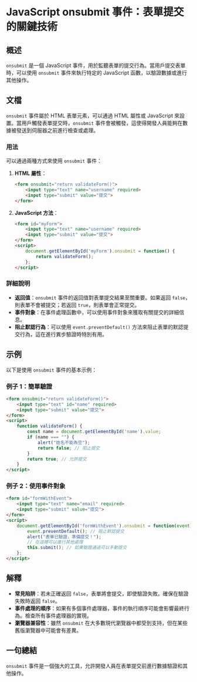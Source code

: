 <!--
Meta Description: # JavaScript onsubmit 事件：表單提交的關鍵技術 ## 概述 `onsubmit` 是一個 JavaScript 事件，用於監聽表單的提交行為。當用戶提交表單時，可以使用 `onsubmit` 事件來執行特定的 JavaScript 函數，以驗證數據或進行其他操作。 ## 文檔 ...
Meta Keywords: onsubmit, form, input, type, html
-->

# JavaScript onsubmit 事件：表單提交的關鍵技術

## 概述
`onsubmit` 是一個 JavaScript 事件，用於監聽表單的提交行為。當用戶提交表單時，可以使用 `onsubmit` 事件來執行特定的 JavaScript 函數，以驗證數據或進行其他操作。

## 文檔
`onsubmit` 事件屬於 HTML 表單元素，可以通過 HTML 屬性或 JavaScript 來設置。當用戶觸發表單提交時，`onsubmit` 事件會被觸發，這使得開發人員能夠在數據被發送到伺服器之前進行檢查或處理。

### 用法
可以通過兩種方式來使用 `onsubmit` 事件：

1. **HTML 屬性**：
   ```html
   <form onsubmit="return validateForm()">
       <input type="text" name="username" required>
       <input type="submit" value="提交">
   </form>
   ```

2. **JavaScript 方法**：
   ```html
   <form id="myForm">
       <input type="text" name="username" required>
       <input type="submit" value="提交">
   </form>
   <script>
       document.getElementById('myForm').onsubmit = function() {
           return validateForm();
       };
   </script>
   ```

### 詳細說明
- **返回值**：`onsubmit` 事件的返回值對表單提交結果至關重要。如果返回 `false`，則表單不會被提交；若返回 `true`，則表單會正常提交。
- **事件對象**：在事件處理函數中，可以使用事件對象來獲取有關提交的詳細信息。
- **阻止默認行為**：可以使用 `event.preventDefault()` 方法來阻止表單的默認提交行為，這在進行異步驗證時特別有用。

## 示例
以下是使用 `onsubmit` 事件的基本示例：

### 例子 1：簡單驗證
```html
<form onsubmit="return validateForm()">
    <input type="text" id="name" required>
    <input type="submit" value="提交">
</form>
<script>
    function validateForm() {
        const name = document.getElementById('name').value;
        if (name === "") {
            alert("姓名不能為空");
            return false; // 阻止提交
        }
        return true; // 允許提交
    }
</script>
```

### 例子 2：使用事件對象
```html
<form id="formWithEvent">
    <input type="text" name="email" required>
    <input type="submit" value="提交">
</form>
<script>
    document.getElementById('formWithEvent').onsubmit = function(event) {
        event.preventDefault(); // 阻止默認提交
        alert("表單已驗證，準備提交！");
        // 在這裡可以進行其他處理
        this.submit(); // 如果驗證通過可以手動提交
    };
</script>
```

## 解釋
- **常見陷阱**：若未正確返回 `false`，表單將會提交，即使驗證失敗。確保在驗證失敗時返回 `false`。
- **事件處理的順序**：如果有多個事件處理器，事件的執行順序可能會影響最終行為。檢查所有事件處理器的實現。
- **瀏覽器兼容性**：雖然 `onsubmit` 在大多數現代瀏覽器中都受到支持，但在某些舊版瀏覽器中可能會有差異。

## 一句總結
`onsubmit` 事件是一個強大的工具，允許開發人員在表單提交前進行數據驗證和其他操作。